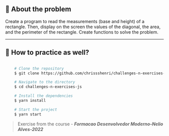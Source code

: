 ## 👀 About the problem

Create a program to read the measurements (base and height) of a rectangle. Then, display on the screen the values of the diagonal, the area, and the perimeter of the rectangle. Create functions to solve the problem.

---

## 📁 How to practice as well?

```bash

    # Clone the repository
    $ git clone https://github.com/chrissshenri/challenges-n-exercises-js.git

    # Navigate to the directory
    $ cd challenges-n-exercises-js

    # Install the dependencies
    $ yarn install

    # Start the project
    $ yarn start

```

> 
> Exercise from the course - ***Formacao Desenvolvedor Moderno-Nelio Alves-2022***

